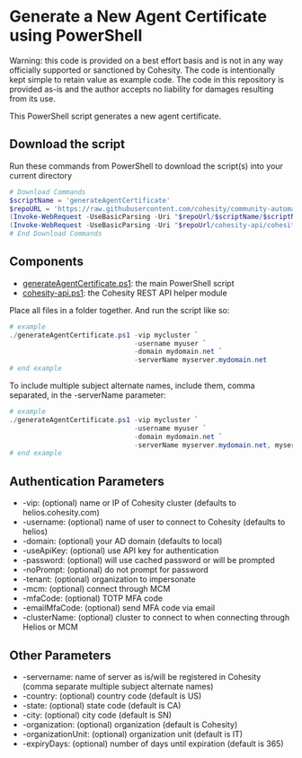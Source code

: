 # Generate a New Agent Certificate using PowerShell

Warning: this code is provided on a best effort basis and is not in any way officially supported or sanctioned by Cohesity. The code is intentionally kept simple to retain value as example code. The code in this repository is provided as-is and the author accepts no liability for damages resulting from its use.

This PowerShell script generates a new agent certificate.

## Download the script

Run these commands from PowerShell to download the script(s) into your current directory

```powershell
# Download Commands
$scriptName = 'generateAgentCertificate'
$repoURL = 'https://raw.githubusercontent.com/cohesity/community-automation-samples/main/powershell'
(Invoke-WebRequest -UseBasicParsing -Uri "$repoUrl/$scriptName/$scriptName.ps1").content | Out-File "$scriptName.ps1"; (Get-Content "$scriptName.ps1") | Set-Content "$scriptName.ps1"
(Invoke-WebRequest -UseBasicParsing -Uri "$repoUrl/cohesity-api/cohesity-api.ps1").content | Out-File cohesity-api.ps1; (Get-Content cohesity-api.ps1) | Set-Content cohesity-api.ps1
# End Download Commands
```

## Components

* [generateAgentCertificate.ps1](https://raw.githubusercontent.com/cohesity/community-automation-samples/main/powershell/generateAgentCertificate/generateAgentCertificate.ps1): the main PowerShell script
* [cohesity-api.ps1](https://raw.githubusercontent.com/cohesity/community-automation-samples/main/powershell/cohesity-api/cohesity-api.ps1): the Cohesity REST API helper module

Place all files in a folder together. And run the script like so:

```powershell
# example
./generateAgentCertificate.ps1 -vip mycluster `
                               -username myuser `
                               -domain mydomain.net `
                               -serverName myserver.mydomain.net
# end example
```

To include multiple subject alternate names, include them, comma separated, in the -serverName parameter:

```powershell
# example
./generateAgentCertificate.ps1 -vip mycluster `
                               -username myuser `
                               -domain mydomain.net `
                               -serverName myserver.mydomain.net, myserver, 192.168.3.100
# end example
```

## Authentication Parameters

* -vip: (optional) name or IP of Cohesity cluster (defaults to helios.cohesity.com)
* -username: (optional) name of user to connect to Cohesity (defaults to helios)
* -domain: (optional) your AD domain (defaults to local)
* -useApiKey: (optional) use API key for authentication
* -password: (optional) will use cached password or will be prompted
* -noPrompt: (optional) do not prompt for password
* -tenant: (optional) organization to impersonate
* -mcm: (optional) connect through MCM
* -mfaCode: (optional) TOTP MFA code
* -emailMfaCode: (optional) send MFA code via email
* -clusterName: (optional) cluster to connect to when connecting through Helios or MCM

## Other Parameters

* -servername: name of server as is/will be registered in Cohesity (comma separate multiple subject alternate names)
* -country: (optional) country code (default is US)
* -state: (optional) state code (default is CA)
* -city: (optional) city code (default is SN)
* -organization: (optional) organization (default is Cohesity)
* -organizationUnit: (optional) organization unit (default is IT)
* -expiryDays: (optional) number of days until expiration (default is 365)

